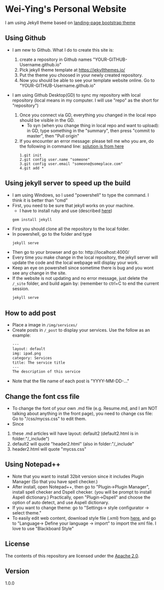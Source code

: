 # Wei-Ying's Personal Website

I am using Jekyll theme based on [landing-page bootstrap theme ](http://startbootstrap.com/templates/landing-page/)

## Using Github
 - I am new to Github. What I do to create this site is:
   1. create a repository in Github names "YOUR-GITHUB-Username.github.io"
   2. Pick jekyll theme template at https://jekyllthemes.io/
   3. Put the theme you choosed in your newly created repository.
   4. Now you should be able to see your template website online. Go to "YOUR-GITHUB-Username.github.io"
   
 - I am using Github Desktop(GD) to sync my repository with local repository (local means in my computer. I will use "repo" as the short for "repository")
   1. Once you connect via GD, everything you changed in the local repo should be visible in the GD. 
	  - To syn (when you change thing in local repo and want to upload): in GD, type something in the "summary", then press "commit to master", then "Pull origin"
   2. If you encounter an error message: please tell me who you are, do the following in command line: [solution is from here](https://stackoverflow.com/questions/11656761/git-please-tell-me-who-you-are-error)
	  ```
	  1.git init
      2.git config user.name "someone"
  	  3.git config user.email "someone@someplace.com"
	  4.git add *
	  ```

## Using jekyll server to speed up the build
 - I am using Windows, so I used "powershell" to type the command. I think it is better than "cmd"
 - First, you need to be sure that jekyll works on your machine. 
   - I have to install ruby and use (described [here](https://jekyllrb.com/docs/installation/))
   ```
   gem install jekyll
   ``` 
 - First you should clone all the repository to the local folder.
 - In powershell, go to the folder and type
	 ```txt
	 jekyll serve
	 ```
 - Then go to your browser and go to: http://localhost:4000/
 - Every time you make change in the local repository, the jekyll server will update the code and the local webpage will display your work.
 - Keep an eye on powershell since sometime there is bug and you wont see any change in the site.
 - If the website is not updating and no error message, just delete the `/_site` folder, and build again by: (remember to ctrl+C to end the current session.
	 ```txt
	 jekyll serve
	 ```

## How to add post
 - Place a image in `/img/services/`
 - Create posts in `/_post` to display your services.  Use the follow as an example:
	```txt
	---
	layout: default
	img: ipad.png
	category: Services
	title: The service title
	---
	The description of this service
	```
 - Note that the file name of each post is "YYYY-MM-DD-..." 

## Change the font css file	
 - To change the font of your own .md file (e.g. Resume.md, and I am NOT talking about anything in the front page), you need to change css file: Go to "/css/mycss.css" to edit them.
 - Since 
 1. these .md articles will have layout: default2 (default2.html is in folder:"/_include")
 2. default2 will quote "header2.html" (also in folder:"/_include"
 3. header2.html will quote "mycss.css" 
 

## Using Notepad++
 - Note that you want to install 32bit version since it includes Plugin Manager (So that you have spell checker.)
 - After install, open Notepad++, then go to "Plugin->Plugin Manager", install spell checker and Dspell checker. (you will be prompt to install Aspell dictionary.) Practically, open "Plugin->Dspell" and choose the option of auto detect, and use Aspell dictionary.
 - If you want to change theme: go to "Settings-> style configurator -> select theme."
 - To easily edit web content, download style file (.xml) from [here](https://github.com/Edditoria/markdown-plus-plus), and go to "Language-> Define your language -> import" to import the xml file. I love to use "Blackboard Style"

## License
The contents of this repository are licensed under the [Apache
2.0](http://www.apache.org/licenses/LICENSE-2.0.html).

## Version
1.0.0
